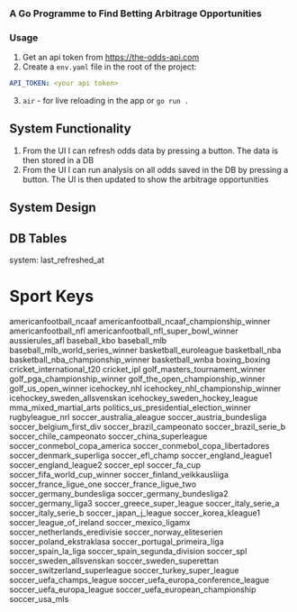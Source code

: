 ### A Go Programme to Find Betting Arbitrage Opportunities

### Usage
1. Get an api token from https://the-odds-api.com
2. Create a `env.yaml` file in the root of the project:
```yaml
API_TOKEN: <your api token>
```
3. `air` - for live reloading in the app or `go run .`

## System Functionality
1. From the UI I can refresh odds data by pressing a button. The data is then stored in a DB
2. From the UI I can run analysis on all odds saved in the DB by pressing a button. The UI is then updated to show the arbitrage opportunities

## System Design

## DB Tables
system: last_refreshed_at


# Sport Keys
americanfootball_ncaaf americanfootball_ncaaf_championship_winner americanfootball_nfl americanfootball_nfl_super_bowl_winner aussierules_afl baseball_kbo baseball_mlb baseball_mlb_world_series_winner basketball_euroleague basketball_nba basketball_nba_championship_winner basketball_wnba boxing_boxing cricket_international_t20 cricket_ipl golf_masters_tournament_winner golf_pga_championship_winner golf_the_open_championship_winner golf_us_open_winner icehockey_nhl icehockey_nhl_championship_winner icehockey_sweden_allsvenskan icehockey_sweden_hockey_league mma_mixed_martial_arts politics_us_presidential_election_winner rugbyleague_nrl soccer_australia_aleague soccer_austria_bundesliga soccer_belgium_first_div soccer_brazil_campeonato soccer_brazil_serie_b soccer_chile_campeonato soccer_china_superleague soccer_conmebol_copa_america soccer_conmebol_copa_libertadores soccer_denmark_superliga soccer_efl_champ soccer_england_league1 soccer_england_league2 soccer_epl soccer_fa_cup soccer_fifa_world_cup_winner soccer_finland_veikkausliiga soccer_france_ligue_one soccer_france_ligue_two soccer_germany_bundesliga soccer_germany_bundesliga2 soccer_germany_liga3 soccer_greece_super_league soccer_italy_serie_a soccer_italy_serie_b soccer_japan_j_league soccer_korea_kleague1 soccer_league_of_ireland soccer_mexico_ligamx soccer_netherlands_eredivisie soccer_norway_eliteserien soccer_poland_ekstraklasa soccer_portugal_primeira_liga soccer_spain_la_liga soccer_spain_segunda_division soccer_spl soccer_sweden_allsvenskan soccer_sweden_superettan soccer_switzerland_superleague soccer_turkey_super_league soccer_uefa_champs_league soccer_uefa_europa_conference_league soccer_uefa_europa_league soccer_uefa_european_championship soccer_usa_mls